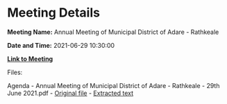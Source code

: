 # Meeting Details

**Meeting Name:** Annual Meeting of Municipal District of Adare - Rathkeale

**Date and Time:** 2021-06-29 10:30:00

**[Link to Meeting](https://www.limerick.ie/council/whats-on/annual-meeting-municipal-district-adare-rathkeale-5)**

Files: 

Agenda - Annual Meeting of Municipal District of Adare - Rathkeale - 29th June 2021.pdf - [Original file](https://www.limerick.ie/sites/default/files/media/documents/2021-06/00-agenda-29th-june-2021_1.pdf) - [Extracted text](./Agenda%20-%C2%A0Annual%20Meeting%20of%20Municipal%20District%20of%20Adare%20-%20Rathkeale%20-%2029th%20June%202021.md)

